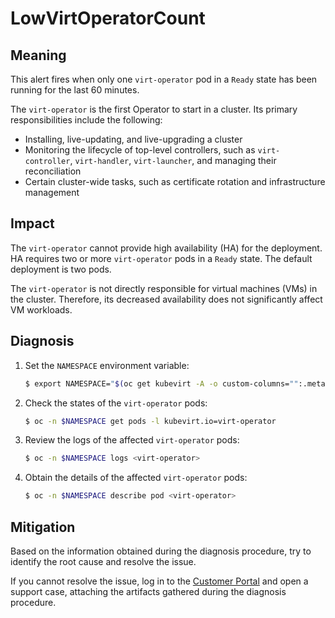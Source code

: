 # LowVirtOperatorCount

## Meaning

This alert fires when only one `virt-operator` pod in a `Ready` state has been
running for the last 60 minutes.

The `virt-operator` is the first Operator to start in a cluster. Its primary
responsibilities include the following:

- Installing, live-updating, and live-upgrading a cluster
- Monitoring the lifecycle of top-level controllers, such as `virt-controller`,
`virt-handler`, `virt-launcher`, and managing their reconciliation
- Certain cluster-wide tasks, such as certificate rotation and infrastructure
management

## Impact

The `virt-operator` cannot provide high availability (HA) for the deployment. HA
requires two or more `virt-operator` pods in a `Ready` state. The default
deployment is two pods.

The `virt-operator` is not directly responsible for virtual machines (VMs) in
the cluster. Therefore, its decreased availability does not significantly affect
VM workloads.

## Diagnosis

1. Set the `NAMESPACE` environment variable:

   ```bash
   $ export NAMESPACE="$(oc get kubevirt -A -o custom-columns="":.metadata.namespace)"
   ```

2. Check the states of the `virt-operator` pods:

   ```bash
   $ oc -n $NAMESPACE get pods -l kubevirt.io=virt-operator
   ```

3. Review the logs of the affected `virt-operator` pods:

   ```bash
   $ oc -n $NAMESPACE logs <virt-operator>
   ```

4. Obtain the details of the affected `virt-operator` pods:

   ```bash
   $ oc -n $NAMESPACE describe pod <virt-operator>
   ```

## Mitigation

Based on the information obtained during the diagnosis procedure, try to
identify the root cause and resolve the issue.

If you cannot resolve the issue, log in to the
[Customer Portal](https://access.redhat.com) and open a support case,
attaching the artifacts gathered during the diagnosis procedure.
